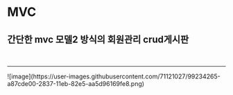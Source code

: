 # MVC

<h2>간단한 mvc 모델2 방식의 회원관리 crud게시판</h2><br>
<hr>
![image](https://user-images.githubusercontent.com/71121027/99234265-a87cde00-2837-11eb-82e5-aa5d96169fe8.png)
